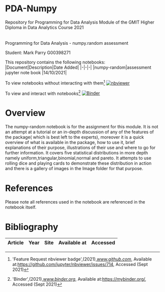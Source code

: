 # PDA-Numpy
Repository for Programming for Data Analysis Module of the GMIT Higher Diploma in Data Analytics Course 2021  
<br>  
Programming for Data Analysis - numpy.random assessment

Student: Mark Parry G00398271

This repository contains the following notebooks:
|Document|Description|Date Added|
|-|-|-|
|numpy-random|assessment jupyter note book |14/10/2021|


To view notebooks without interacting with them[^1]
[![nbviewer](https://raw.githubusercontent.com/jupyter/design/master/logos/Badges/nbviewer_badge.svg)](https://nbviewer.jupyter.org/github/MarkJParry/FDA/tree/main/)

To view and interact with notebooks[^2]
[![Binder](https://mybinder.org/badge_logo.svg)](https://mybinder.org/v2/gh/MarkJParry/FDA/HEAD)

# Overview
The numpy-random notebook is for the assignment for this module. It is not an attempt at a tutorial or an in-depth discussion of any of the features of the package( which is best left to the experts), moreover it is a quick overview of what is available in the package, how to use it, brief explanations of their purpose, illustrations of their use and where to go for further information. It covers five statistical distributions in more depth namely uniform,triangular,binomial,normal and pareto. It attempts to use rolling dice and playing cards to demonstrate these distribution in action and there is a gallery of images in the Image folder for that purpose. 

# References
Please note all references used in the notebook are referenced in the notebook itself.   

[^1]:'Feature Request nbviewer badge',(2021),*www.github.com*,
Available at:https://github.com/jupyter/nbviewer/issues/714, Accessed (Sept 2021)
[^2]:'Binder',(2021),*www.binder.org*,
Available at:https://mybinder.org/, Accessed (Sept 2021)


# **Bibliography**

|Article|Year|Site|Available at|Accessed|
|-------|----|----|------------|--------|

